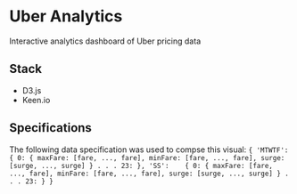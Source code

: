 # Uber Analytics #
Interactive analytics dashboard of Uber pricing data

## Stack ##
- D3.js
- Keen.io

## Specifications ##
The following data specification was used to compse this visual:
``
{ 'MTWTF': { 0: { maxFare: [fare, ..., fare],
                  minFare: [fare, ..., fare],
                  surge: [surge, ..., surge]
                 }
             .
             .
             .
             23:
           },
  'SS':    { 0: { maxFare: [fare, ..., fare],
                  minFare: [fare, ..., fare],
                  surge: [surge, ..., surge]
                 }
             .
             .
             .
             23:
           }
}
``